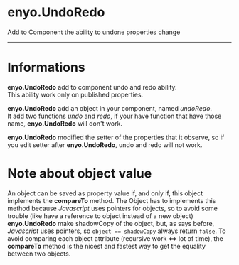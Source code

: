 enyo.UndoRedo
=============
Add to Component the ability to undone properties change

----
Informations
============
**enyo.UndoRedo** add to component undo and redo ability.  
This ability work only on published properties.

**enyo.UndoRedo** add an object in your component, named _undoRedo_.  
It add two functions _undo_ and _redo_, if your have function that have those name, **enyo.UndoRedo** will don't work.

**enyo.UndoRedo** modified the setter of the properties that it observe, so if you edit setter after **enyo.UndoRedo**, undo and redo will not work.

Note about object value
=======================
An object can be saved as property value if, and only if, this object implements the **compareTo** method. 
The Object has to implements this method because _Javascript_ uses pointers for objects, so to avoid some trouble (like have a reference to object instead of a new object) **enyo.UndoRedo** make shadowCopy of the object, but, as says before, _Javascript_ uses pointers, so ``object == shadowCopy`` always return ``false``. 
To avoid comparing each object attribute (recursive work <=> lot of time), the **compareTo** method is the nicest and fastest way to get the equality between two objects.
